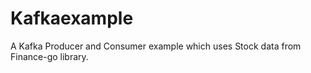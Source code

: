 # Kafkaexample
A Kafka Producer and Consumer example which uses Stock data from Finance-go library.
